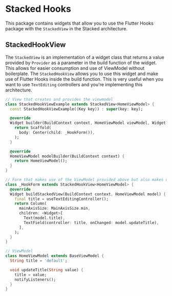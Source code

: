 # Stacked Hooks

This package contains widgets that allow you to use the Flutter Hooks package with the `StackedView` in the Stacked architecture.

## StackedHookView

The `StackedView` is an implementation of a widget class that returns a value provided by `Provider` as a parameter in the build function of the widget. This allows for easier consumption and use of ViewModel without boilerplate. The `StackedHookView` allows you to use this widget and make use of Flutter Hooks inside the build function. This is very useful when you want to use `TextEditing` controllers and you're implementing this architecture.

```dart
// View that creates and provides the viewmodel
class StackedHookViewExample extends StackedView<HomeViewModel> {
  const StackedHookViewExample({Key key}) : super(key: key);

  @override
  Widget builder(BuildContext context, HomeViewModel viewModel, Widget? child) {
    return Scaffold(
      body: Center(child: _HookForm()),
    );
  }

  @override
  HomeViewModel modelBuilder(BuildContext context) {
    return HomeViewModel();
  }
}

// Form that makes use of the ViewModel provided above but also makes use of hooks
class _HookForm extends StackedHookView<HomeViewModel> {
  @override
  Widget buildStackedView(BuildContext context, HomeViewModel model) {
    final title = useTextEditingController();
    return Column(
      mainAxisSize: MainAxisSize.min,
      children: <Widget>[
        Text(model.title),
        TextField(controller: title, onChanged: model.updateTitle),
      ],
    );
  }
}

// ViewModel
class HomeViewModel extends BaseViewModel {
  String title = 'default';

  void updateTitle(String value) {
    title = value;
    notifyListeners();
  }
}
```
